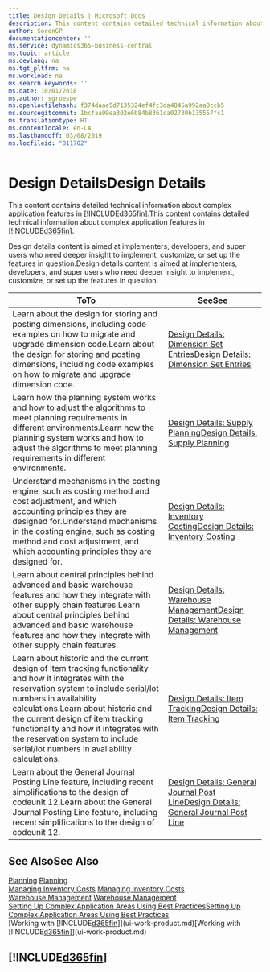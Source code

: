 ```yaml
---
title: Design Details | Microsoft Docs
description: This content contains detailed technical information about complex application features in Business Central.
author: SorenGP
documentationcenter: ''
ms.service: dynamics365-business-central
ms.topic: article
ms.devlang: na
ms.tgt_pltfrm: na
ms.workload: na
ms.search.keywords: ''
ms.date: 10/01/2018
ms.author: sgroespe
ms.openlocfilehash: f374daae5d7135324ef4fc3da4845a992aa0ccb5
ms.sourcegitcommit: 1bcfaa99ea302e6b84b8361ca02730b135557fc1
ms.translationtype: HT
ms.contentlocale: en-CA
ms.lasthandoff: 03/08/2019
ms.locfileid: "811702"
---
```

# <a name="design-details"></a><span data-ttu-id="811b8-103">Design Details</span><span class="sxs-lookup"><span data-stu-id="811b8-103">Design Details</span></span>
<span data-ttu-id="811b8-104">This content contains detailed technical information about complex application features in [!INCLUDE[d365fin](includes/d365fin_md.md)].</span><span class="sxs-lookup"><span data-stu-id="811b8-104">This content contains detailed technical information about complex application features in [!INCLUDE[d365fin](includes/d365fin_md.md)].</span></span>  

 <span data-ttu-id="811b8-105">Design details content is aimed at implementers, developers, and super users who need deeper insight to implement, customize, or set up the features in question.</span><span class="sxs-lookup"><span data-stu-id="811b8-105">Design details content is aimed at implementers, developers, and super users who need deeper insight to implement, customize, or set up the features in question.</span></span>  

|<span data-ttu-id="811b8-106">**To**</span><span class="sxs-lookup"><span data-stu-id="811b8-106">**To**</span></span>|<span data-ttu-id="811b8-107">**See**</span><span class="sxs-lookup"><span data-stu-id="811b8-107">**See**</span></span>|  
|------------|-------------|  
|<span data-ttu-id="811b8-108">Learn about the design for storing and posting dimensions, including code examples on how to migrate and upgrade dimension code.</span><span class="sxs-lookup"><span data-stu-id="811b8-108">Learn about the design for storing and posting dimensions, including code examples on how to migrate and upgrade dimension code.</span></span>|[<span data-ttu-id="811b8-109">Design Details: Dimension Set Entries</span><span class="sxs-lookup"><span data-stu-id="811b8-109">Design Details: Dimension Set Entries</span></span>](design-details-dimension-set-entries.md)|  
|<span data-ttu-id="811b8-110">Learn how the planning system works and how to adjust the algorithms to meet planning requirements in different environments.</span><span class="sxs-lookup"><span data-stu-id="811b8-110">Learn how the planning system works and how to adjust the algorithms to meet planning requirements in different environments.</span></span>|[<span data-ttu-id="811b8-111">Design Details: Supply Planning</span><span class="sxs-lookup"><span data-stu-id="811b8-111">Design Details: Supply Planning</span></span>](design-details-supply-planning.md)|  
|<span data-ttu-id="811b8-112">Understand mechanisms in the costing engine, such as costing method and cost adjustment, and which accounting principles they are designed for.</span><span class="sxs-lookup"><span data-stu-id="811b8-112">Understand mechanisms in the costing engine, such as costing method and cost adjustment, and which accounting principles they are designed for.</span></span>|[<span data-ttu-id="811b8-113">Design Details: Inventory Costing</span><span class="sxs-lookup"><span data-stu-id="811b8-113">Design Details: Inventory Costing</span></span>](design-details-inventory-costing.md)|  
|<span data-ttu-id="811b8-114">Learn about central principles behind advanced and basic warehouse features and how they integrate with other supply chain features.</span><span class="sxs-lookup"><span data-stu-id="811b8-114">Learn about central principles behind advanced and basic warehouse features and how they integrate with other supply chain features.</span></span>|[<span data-ttu-id="811b8-115">Design Details: Warehouse Management</span><span class="sxs-lookup"><span data-stu-id="811b8-115">Design Details: Warehouse Management</span></span>](design-details-warehouse-management.md)|  
|<span data-ttu-id="811b8-116">Learn about historic and the current design of item tracking functionality and how it integrates with the reservation system to include serial/lot numbers in availability calculations.</span><span class="sxs-lookup"><span data-stu-id="811b8-116">Learn about historic and the current design of item tracking functionality and how it integrates with the reservation system to include serial/lot numbers in availability calculations.</span></span>|[<span data-ttu-id="811b8-117">Design Details: Item Tracking</span><span class="sxs-lookup"><span data-stu-id="811b8-117">Design Details: Item Tracking</span></span>](design-details-item-tracking.md)|  
|<span data-ttu-id="811b8-118">Learn about the General Journal Posting Line feature, including recent simplifications to the design of codeunit 12.</span><span class="sxs-lookup"><span data-stu-id="811b8-118">Learn about the General Journal Posting Line feature, including recent simplifications to the design of codeunit 12.</span></span>|[<span data-ttu-id="811b8-119">Design Details: General Journal Post Line</span><span class="sxs-lookup"><span data-stu-id="811b8-119">Design Details: General Journal Post Line</span></span>](design-details-general-journal-post-line.md)|  

## <a name="see-also"></a><span data-ttu-id="811b8-120">See Also</span><span class="sxs-lookup"><span data-stu-id="811b8-120">See Also</span></span>  
 <span data-ttu-id="811b8-121">[Planning](production-planning.md) </span><span class="sxs-lookup"><span data-stu-id="811b8-121">[Planning](production-planning.md) </span></span>  
 <span data-ttu-id="811b8-122">[Managing Inventory Costs](finance-manage-inventory-costs.md) </span><span class="sxs-lookup"><span data-stu-id="811b8-122">[Managing Inventory Costs](finance-manage-inventory-costs.md) </span></span>  
 <span data-ttu-id="811b8-123">[Warehouse Management](warehouse-manage-warehouse.md) </span><span class="sxs-lookup"><span data-stu-id="811b8-123">[Warehouse Management](warehouse-manage-warehouse.md) </span></span>  
 [<span data-ttu-id="811b8-124">Setting Up Complex Application Areas Using Best Practices</span><span class="sxs-lookup"><span data-stu-id="811b8-124">Setting Up Complex Application Areas Using Best Practices</span></span>](set-up-complex-application-areas-using-best-practices.md)  
 <span data-ttu-id="811b8-125">[Working with [!INCLUDE[d365fin](includes/d365fin_md.md)]](ui-work-product.md)</span><span class="sxs-lookup"><span data-stu-id="811b8-125">[Working with [!INCLUDE[d365fin](includes/d365fin_md.md)]](ui-work-product.md)</span></span>

 ## [!INCLUDE[d365fin](includes/free_trial_md.md)]  
  
